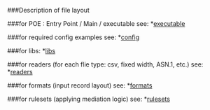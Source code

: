 ###Description of file layout


###for POE : Entry Point / Main / executable see:
*[executable](https://github.com/morganism/perl/blob/master/agg/MODULE/files/bin/aggregate)

###for required config examples see:
*[config](https://github.com/morganism/perl/blob/master/agg/MODULE/files/config/aggregator.xml)

###for libs:
*[libs](https://github.com/morganism/perl/tree/master/agg/MODULE/files/lib/Ascertain/UM)

###for readers (for each flie type: csv, fixed width, ASN.1, etc.) see:
*[readers](https://github.com/morganism/perl/tree/master/agg/MODULE/files/lib/Ascertain/UM/Readers)

###for formats (input record layout) see:
*[formats](https://github.com/morganism/perl/tree/master/agg/MODULE/files/lib/Ascertain/UM/VFI/Format)

###for rulesets (applying mediation logic) see:
*[rulesets](https://github.com/morganism/perl/tree/master/agg/MODULE/files/lib/Ascertain/UM/VFI/Aggregator)

